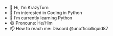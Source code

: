 - 👋 Hi, I’m KrazyTurn
- 👀 I’m interested in Coding in Python
- 🌱 I’m currently learning Python
- 😄 Pronouns: He/Him
- 📫 How to reach me: Discord @unofficialliquid87

<!---
GoldenLife-01/GoldenLife-01 is a ✨ special ✨ repository because its `README.md` (this file) appears on your GitHub profile.
You can click the Preview link to take a look at your changes.
--->

